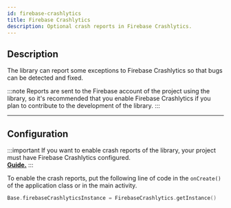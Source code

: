 ```yaml
---
id: firebase-crashlytics
title: Firebase Crashlytics
description: Optional crash reports in Firebase Crashlytics.
---
```


## Description

The library can report some exceptions to Firebase Crashlytics so that bugs can be detected and fixed.

:::note
Reports are sent to the Firebase account of the project using the library, so it's recommended that you 
enable Firebase Crashlytics if you plan to contribute to the development of the library.
:::

---

## Configuration

:::important
If you want to enable crash reports of the library, your project must have Firebase Crashlytics configured.<br/>
**[Guide.](https://firebase.google.com/docs/crashlytics/get-started?platform=android)**
:::

To enable the crash reports, put the following line of code in the `onCreate()` of the application class or in 
the main activity.

```kotlin
Base.firebaseCrashlyticsInstance = FirebaseCrashlytics.getInstance()
```
